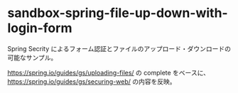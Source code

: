 # sandbox-spring-file-up-down-with-login-form

Spring Secrity によるフォーム認証とファイルのアップロード・ダウンロードの可能なサンプル。

https://spring.io/guides/gs/uploading-files/ の complete をベースに、
https://spring.io/guides/gs/securing-web/ の内容を反映。
